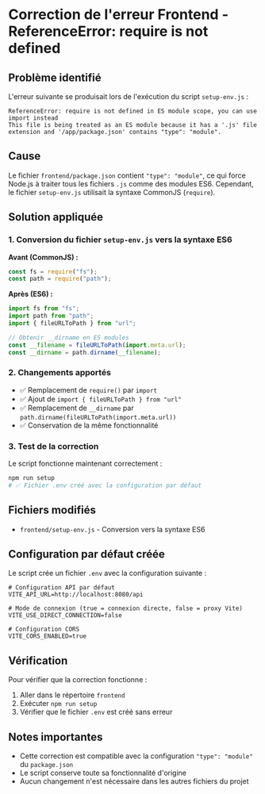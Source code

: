 # Correction de l'erreur Frontend - ReferenceError: require is not defined

## Problème identifié

L'erreur suivante se produisait lors de l'exécution du script `setup-env.js` :

```
ReferenceError: require is not defined in ES module scope, you can use import instead
This file is being treated as an ES module because it has a '.js' file extension and '/app/package.json' contains "type": "module".
```

## Cause

Le fichier `frontend/package.json` contient `"type": "module"`, ce qui force Node.js à traiter tous les fichiers `.js` comme des modules ES6. Cependant, le fichier `setup-env.js` utilisait la syntaxe CommonJS (`require`).

## Solution appliquée

### 1. Conversion du fichier `setup-env.js` vers la syntaxe ES6

**Avant (CommonJS) :**

```javascript
const fs = require("fs");
const path = require("path");
```

**Après (ES6) :**

```javascript
import fs from "fs";
import path from "path";
import { fileURLToPath } from "url";

// Obtenir __dirname en ES modules
const __filename = fileURLToPath(import.meta.url);
const __dirname = path.dirname(__filename);
```

### 2. Changements apportés

- ✅ Remplacement de `require()` par `import`
- ✅ Ajout de `import { fileURLToPath } from "url"`
- ✅ Remplacement de `__dirname` par `path.dirname(fileURLToPath(import.meta.url))`
- ✅ Conservation de la même fonctionnalité

### 3. Test de la correction

Le script fonctionne maintenant correctement :

```bash
npm run setup
# ✅ Fichier .env créé avec la configuration par défaut
```

## Fichiers modifiés

- `frontend/setup-env.js` - Conversion vers la syntaxe ES6

## Configuration par défaut créée

Le script crée un fichier `.env` avec la configuration suivante :

```env
# Configuration API par défaut
VITE_API_URL=http://localhost:8080/api

# Mode de connexion (true = connexion directe, false = proxy Vite)
VITE_USE_DIRECT_CONNECTION=false

# Configuration CORS
VITE_CORS_ENABLED=true
```

## Vérification

Pour vérifier que la correction fonctionne :

1. Aller dans le répertoire `frontend`
2. Exécuter `npm run setup`
3. Vérifier que le fichier `.env` est créé sans erreur

## Notes importantes

- Cette correction est compatible avec la configuration `"type": "module"` du `package.json`
- Le script conserve toute sa fonctionnalité d'origine
- Aucun changement n'est nécessaire dans les autres fichiers du projet
